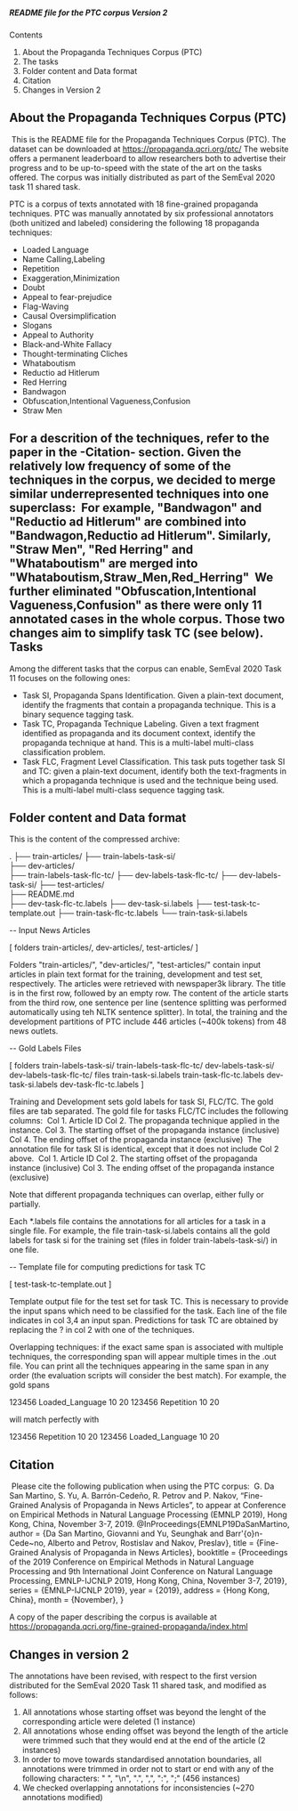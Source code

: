##### README file for the PTC corpus Version 2

Contents

1. About the Propaganda Techniques Corpus (PTC)
2. The tasks
3. Folder content and Data format
4. Citation
5. Changes in Version 2


About the Propaganda Techniques Corpus (PTC)
--------------------------------------------
​
This is the README file for the Propaganda Techniques Corpus (PTC). 
The dataset can be downloaded at https://propaganda.qcri.org/ptc/
The website offers a permanent leaderboard to allow researchers both to advertise their progress and to be up-to-speed with the state of the art on the tasks offered. 
The corpus was initially distributed as part of the SemEval 2020 task 11 shared task. 

PTC is a corpus of texts annotated with 18 fine-grained propaganda techniques.
PTC was manually annotated by six professional annotators (both unitized and labeled) considering the following 18 propaganda techniques:
​
* Loaded Language
* Name Calling,Labeling
* Repetition
* Exaggeration,Minimization
* Doubt
* Appeal to fear-prejudice
* Flag-Waving
* Causal Oversimplification
* Slogans
* Appeal to Authority
* Black-and-White Fallacy
* Thought-terminating Cliches
* Whataboutism
* Reductio ad Hitlerum
* Red Herring
* Bandwagon
* Obfuscation,Intentional Vagueness,Confusion
* Straw Men

For a descrition of the techniques, refer to the paper in the -Citation- section. 
Given the relatively low frequency of some of the techniques in the corpus, we decided to merge similar underrepresented techniques into one superclass:
​
For example, "Bandwagon" and "Reductio ad Hitlerum" are combined into "Bandwagon,Reductio ad Hitlerum".
Similarly, "Straw Men", "Red Herring" and "Whataboutism" are merged into "Whataboutism,Straw_Men,Red_Herring"
​
We further eliminated "Obfuscation,Intentional Vagueness,Confusion" as there were only 11 annotated cases in the whole corpus. Those two changes aim to simplify task TC (see below). 
​
Tasks
--------------------------------------------
Among the different tasks that the corpus can enable, SemEval 2020 Task 11 focuses on the following ones:
​
 - Task SI, Propaganda Spans Identification.
Given a plain-text document, identify the fragments that contain a propaganda technique. This is a binary sequence tagging task.
​
 - Task TC, Propaganda Technique Labeling.
Given a text fragment identified as propaganda and its document context, identify the propaganda technique at hand. This is a multi-label multi-class classification problem.
​
 - Task FLC, Fragment Level Classification. 
This task puts together task SI and TC: given a plain-text document, identify both the text-fragments in which a propaganda technique is used and the technique being used. This is a multi-label multi-class sequence tagging task. 


Folder content and Data format
--------------------------------------------

This is the content of the compressed archive:

.
├── train-articles/	
├── train-labels-task-si/	
├── dev-articles/	
├── train-labels-task-flc-tc/
├── dev-labels-task-flc-tc/
├── dev-labels-task-si/
├── test-articles/	
├── README.md		
├── dev-task-flc-tc.labels 
├── dev-task-si.labels
├── test-task-tc-template.out
├── train-task-flc-tc.labels
└── train-task-si.labels


-- Input News Articles 

   [ folders train-articles/, dev-articles/, test-articles/ ]

Folders "train-articles/", "dev-articles/", "test-articles/" contain input articles 
in plain text format for the training, development and test set, respectively. 
The articles were retrieved with newspaper3k library. 
The title is in the first row, followed by an empty row. 
The content of the article starts from the third row, one sentence per 
line (sentence splitting was performed automatically using teh NLTK sentence splitter).
In total, the training and the development partitions of PTC 
include 446 articles (~400k tokens) from 48 news outlets.


-- Gold Labels Files

   [ folders train-labels-task-si/ train-labels-task-flc-tc/ dev-labels-task-si/ dev-labels-task-flc-tc/ 
     files train-task-si.labels train-task-flc-tc.labels dev-task-si.labels dev-task-flc-tc.labels ]

Training and Development sets gold labels for task SI, FLC/TC. 
The gold files are tab separated. 
The gold file for tasks FLC/TC includes the following columns:
​
Col 1. Article ID
Col 2. The propaganda technique applied in the instance.
Col 3. The starting offset of the propaganda instance (inclusive)
Col 4. The ending offset of the propaganda instance (exclusive)
​
The annotation file for task SI is identical, except that it does not include Col 2 above.
​
Col 1. Article ID
Col 2. The starting offset of the propaganda instance (inclusive)
Col 3. The ending offset of the propaganda instance (exclusive)

Note that different propaganda techniques can overlap, either fully or partially.

Each *.labels file contains the annotations for all articles for a task in a single file. 
For example, the file train-task-si.labels contains all the gold labels for task si for the
training set (files in folder train-labels-task-si/) in one file. 


-- Template file for computing predictions for task TC

   [ test-task-tc-template.out ]
   
Template output file for the test set for task TC. This is necessary to provide
the input spans which need to be classified for the task. Each line of the file 
indicates in col 3,4 an input span. 
Predictions for task TC are obtained by replacing the ? in col 2 with one of the techniques. 

Overlapping techniques: if the exact same span is associated with multiple techniques, 
the corresponding span will appear multiple times in the .out file. 
You can print all the techniques appearing in the same span in any order (the evaluation 
scripts will consider the best match). For example, the gold spans 

123456	Loaded_Language	  10   20
123456	Repetition	  10   20

will match perfectly with 

123456	Repetition	  10   20
123456	Loaded_Language	  10   20  


Citation 
--------------------------------------------
​
Please cite the following publication when using the PTC corpus:
​
G. Da San Martino, S. Yu, A. Barrón-Cedeño, R. Petrov and P. Nakov, “Fine-Grained Analysis of Propaganda in News Articles”, to appear at Conference on Empirical Methods in Natural Language Processing (EMNLP 2019), Hong Kong, China, November 3-7, 2019.
​
@InProceedings{EMNLP19DaSanMartino,
author = {Da San Martino, Giovanni and
Yu, Seunghak and
Barr\'{o}n-Cede\~no, Alberto and
Petrov, Rostislav and
Nakov, Preslav},
title = {Fine-Grained Analysis of Propaganda in News Articles},
booktitle = {Proceedings of the 2019 Conference on Empirical Methods in Natural Language Processing and 9th International Joint Conference on Natural Language Processing, EMNLP-IJCNLP 2019, Hong Kong, China, November 3-7, 2019},
series = {EMNLP-IJCNLP 2019},
year = {2019},
address = {Hong Kong, China},
month = {November},
}

A copy of the paper describing the corpus is available at https://propaganda.qcri.org/fine-grained-propaganda/index.html



Changes in version 2
--------------------------------------------

The annotations have been revised, with respect to the first version distributed for the SemEval 2020 Task 11 shared task, and modified as follows:

1) All annotations whose starting offset was beyond the lenght of the corresponding article were deleted (1 instance)
2) All annotations whose ending offset was beyond the length of the article were trimmed such that they would end at the end of the article (2 instances)
3) In order to move towards standardised annotation boundaries, 
   all annotations were trimmed in order not to start or end with any of the following characters: " ", "\n", ".", ",", ":", ";" (456 instances)
4) We checked overlapping annotations for inconsistencies (~270 annotations modified) 
